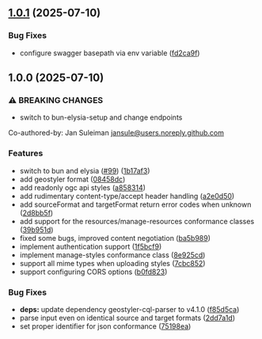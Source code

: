 ## [1.0.1](https://github.com/geostyler/geostyler-rest/compare/v1.0.0...v1.0.1) (2025-07-10)

### Bug Fixes

* configure swagger basepath via env variable ([fd2ca9f](https://github.com/geostyler/geostyler-rest/commit/fd2ca9f392a3e3a68015cfe5f4a0cff18501b3b3))

## 1.0.0 (2025-07-10)

### ⚠ BREAKING CHANGES

* switch to bun-elysia-setup and change endpoints

Co-authored-by: Jan Suleiman <jansule@users.noreply.github.com>

### Features

*  switch to bun and elysia ([#99](https://github.com/geostyler/geostyler-rest/issues/99)) ([1b17af3](https://github.com/geostyler/geostyler-rest/commit/1b17af32819fd6e0cb149c70cf821570098451a9))
* add geostyler format ([08458dc](https://github.com/geostyler/geostyler-rest/commit/08458dc9045f4adcb208c82a63b21254d1debc21))
* add readonly ogc api styles ([a858314](https://github.com/geostyler/geostyler-rest/commit/a858314af712b05c08cd1094106aff2a0b1bba0e))
* add rudimentary content-type/accept header handling ([a2e0d50](https://github.com/geostyler/geostyler-rest/commit/a2e0d5080f610911c7ad5bc0fd381bdcf3f05799))
* add sourceFormat and targetFormat return error codes when unknown ([2d8bb5f](https://github.com/geostyler/geostyler-rest/commit/2d8bb5fbf04577db7f0dcb424c2de726546f1c24))
* add support for the resources/manage-resources conformance classes ([39b951d](https://github.com/geostyler/geostyler-rest/commit/39b951d82ec84565affc1821e194bb4f63f7af24))
* fixed some bugs, improved content negotiation ([ba5b989](https://github.com/geostyler/geostyler-rest/commit/ba5b98912b69c23bc6caf6edd3195c2e768af844))
* implement authentication support ([1f5bcf9](https://github.com/geostyler/geostyler-rest/commit/1f5bcf9ec9e1dd6e0320d949d9a24ed8ebc82440))
* implement manage-styles conformance class ([8e925cd](https://github.com/geostyler/geostyler-rest/commit/8e925cd79065d8fb6543389914531633ab46ec80))
* support all mime types when uploading styles ([7cbc852](https://github.com/geostyler/geostyler-rest/commit/7cbc85236f1302bd15b586905f259e028620f839))
* support configuring CORS options ([b0fd823](https://github.com/geostyler/geostyler-rest/commit/b0fd823730d09288a979f375771df8cd08cdacff))

### Bug Fixes

* **deps:** update dependency geostyler-cql-parser to v4.1.0 ([f85d5ca](https://github.com/geostyler/geostyler-rest/commit/f85d5ca861be47d37b91601082746e5feac9cd94))
* parse input even on identical source and target formats ([2dd7a1d](https://github.com/geostyler/geostyler-rest/commit/2dd7a1d60d8bb9a0a39c375242e8d07cfb65960f))
* set proper identifier for json conformance ([75198ea](https://github.com/geostyler/geostyler-rest/commit/75198eabd32546f5fcfd3896632c346709c02ffe))
